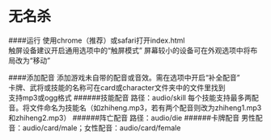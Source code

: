 # 无名杀

####运行
使用chrome（推荐）或safari打开index.html<br>
触屏设备建议开启通用选项中的“触屏模式”
屏幕较小的设备可在外观选项中将布局改为“移动”

####添加配音
添加游戏未自带的配音或音效。需在选项中开启“补全配音”<br>
卡牌、武将或技能的名称可在card或character文件夹中的文件里找到<br>
支持mp3或ogg格式
######技能配音
路径：audio/skill
每个技能支持最多两配音。将文件命名为技能名（如zhiheng.mp3，若有两个配音则改为zhiheng1.mp3和zhiheng2.mp3）
######阵亡配音
路径：audio/die
######卡牌配音
男性配音：audio/card/male；女性配音：audio/card/female
